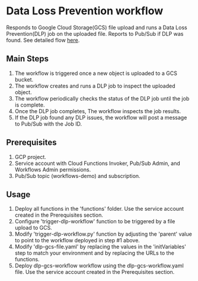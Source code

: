 # Data Loss Prevention workflow
Responds to Google Cloud Storage(GCS) file upload and runs a Data Loss Prevention(DLP) job on the uploaded file. Reports to Pub/Sub if DLP was found. See detailed flow [here](flow.png).

## Main Steps
1. The workflow is triggered once a new object is uploaded to a GCS bucket.
2. The workflow creates and runs a DLP job to inspect the uploaded object.
3. The workflow periodically checks the status of the DLP job until the job is complete.
4. Once the DLP job completes, The workflow inspects the job results.
5. If the DLP job found any DLP issues, the workflow will post a message to Pub/Sub with the Job ID.

## Prerequisites
1. GCP project.
2. Service account with Cloud Functions Invoker, Pub/Sub Admin, and Workflows Admin permissions.
3. Pub/Sub topic (workflows-demo) and subscription.

## Usage
1. Deploy all functions in the 'functions' folder. Use the service account created in the Prerequisites section. 
2. Configure 'trigger-dlp-workflow' function to be triggered by a file upload to GCS.
3. Modify 'trigger-dlp-workflow.py' function by adjusting the 'parent' value to point to the workflow deployed in step #1 above. 
4. Modify 'dlp-gcs-file.yaml' by replacing the values in the 'initVariables' step to match your environment and by replacing the URLs to the functions.
5. Deploy dlp-gcs-workflow workflow using the dlp-gcs-workflow.yaml file. Use the service account created in the Prerequisites section.